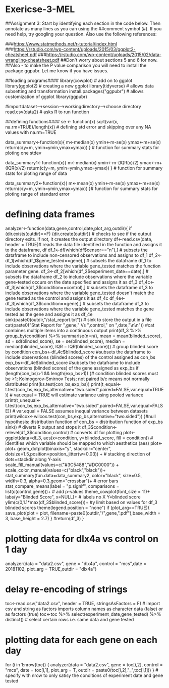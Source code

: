 # Exericse-3-MEL
##Assignment 3:  Start by identifying each section in the code below.  Then annotate as many lines as you can using the 
##comment symbol (#).  If you need help, try googling your question.  Also use the following references:  

###https://www.statmethods.net/r-tutorial/index.html
###https://rstudio.com/wp-content/uploads/2015/03/ggplot2-cheatsheet.pdf
###https://rstudio.com/wp-content/uploads/2015/02/data-wrangling-cheatsheet.pdf
##Don't worry about sections 5 and 6 for now.
##Also - to make the P value comparison you will need to install the package ggpubr.  Let me know if you have issues.


##loading programs####
library(cowplot) # add on to ggplot
library(ggplot2) # creating a new ggplot
library(tidyverse) # allows data subsetting and transformation
install.packages("ggpubr") # allows customization of ggplot
library(ggpubr) 

#importdataset-->session-->workingdirectory-->choose directory
read.csv(data2) # asks R to run function

##defining functions####
se <- function(x) sqrt(var(x, na.rm=TRUE)/length(x)) # defining std error and skipping over any NA values with na.rm=TRUE


data_summary<-function(x){
  m<-median(x)
  ymin<-m-se(x)
  ymax<-m+se(x)
  return(c(y=m, ymin=ymin,ymax=ymax))
} # function for summary stats for ploting one stdev

data_summary1<-function(x){
  m<-median(x)
  ymin<-m-(IQR(x)/2)
  ymax<-m+(IQR(x)/2)
  return(c(y=m, ymin=ymin,ymax=ymax))
} # function for summary stats for ploting range of data

data_summary2<-function(x){
  m<-mean(x)
  ymin<-m-se(x)
  ymax<-m+se(x)
  return(c(y=m, ymin=ymin,ymax=ymax))
}# function for summary stats for ploting range of standard error


# defining data frames 
analyzer<-function(data,gene,control,date,plot_arg,outdir){
  if (dir.exists(outdir)==F) {dir.create(outdir)} # checks to see if the output directory exits.  If not, it creates the output directory
  df<-read.csv(data, header = TRUE)# reads the data file identified in the function and assigns it to the dataframe, df
  df_1<-df[which(df$censor=="n"),]  # subsets the dataframe to include non-censored observations and assigns to df_1
  df_2<-df_1[which(df_1$gene_tested==gene),] # subsets the dataframe df_1 to include observations where the variable gene_tested matches the function parameter gene.
  df_3<-df_2[which(df_2$experiment_date==date),] # subsets the dataframe df_2 to include observations where the variable gene-tested occurs on the date specified and assigns it as df_3
  df_4c<-df_3[which(df_3$condition==control),] # subsets the dataframe df_3 to include observations where the variable gene_tested doesn't match the gene tested as the control and assigns it as df_4c
  df_4e<-df_3[which(df_3$condition==gene),] # subsets the dataframe df_3 to include observations where the variable gene_tested matches the gene tested as the gene and assigns it as df_4e
  sink(paste0(outdir,"/stat_report.txt")) # sink to store the output in a file
  cat(paste0("Stat Report for ",gene," Vs ",control," on ",date,"\n\n")) #cat combines multiple items into a continuous output
  print(df_3 %>% group_by(condition) %>% summarise(n=n(), mean = mean(blinded_score), sd = sd(blinded_score), se = se(blinded_score), median = median(blinded_score), IQR = IQR(blinded_score))) # group blinded score by condition
  con_bs<-df_4c$blinded_score #subsets the dataframe to include observations (blinded scores) of the control assigned as con_bs
  exp_bs<-df_4e$blinded_score #subsets the dataframe to include observations (blinded scores) of the gene assigned as exp_bs
  if (length(con_bs)>1 && length(exp_bs>1)) {# condition blinded scores must be >1; Kolmogorov-Smirnov Tests; not paired b/c means not normally distributed
    print(ks.test(con_bs,exp_bs))
    print(t_equal<-t.test(con_bs,exp_bs,alternative="two.sided",paired=FALSE,var.equal=TRUE)) # var.equal = TRUE will estimate variance using pooled variance
    print(t_unequal<-t.test(con_bs,exp_bs,alternative="two.sided",paired=FALSE,var.equal=FALSE)) # var.equal = FALSE assumes inequal variance between datasets
    print(wilcox<-wilcox.test(con_bs,exp_bs,alternative="two.sided"))
  }#null hypothesis: distribution function of con_bs = distribution function of exp_bs
  sink() # diverts R output and stops it
  df_3$condition<-relevel(df_3$condition,control) # converts df for plotting
  plot<-ggplot(data=df_3, aes(x=condition, y=blinded_score, fill = condition)) # identifies which variable should be mapped to which aesthetics (aes)
  plot<-plot+
    geom_dotplot(binaxis="y", stackdir="center", dotsize=1.5,position=position_jitter(w=0.03)) + # stacking direction of dots=stackdir along Y-axis
    scale_fill_manual(values=c("#3C5488","#DC0000")) + 
    scale_color_manual(values=c("black","black"))+
    stat_summary(fun.data=data_summary2, color="black", size=0.5, width=0.3, alpha=0.3,geom="crossbar")+ # error bars
    stat_compare_means(label = "p.signif", comparisons = list(c(control,gene)))+ # add p-values
    theme_cowplot(font_size = 11)+
    labs(y="Blinded Score", x=NULL)+ # labels no X Y=blinded score
    ylim(c(0,1.1*max(df_3$blinded_score)))+ #y limit based on values for df_3 blinded scores
    theme(legend.position = "none") 
  if (plot_arg==TRUE){
    save_plot(plot = plot, filename=paste0(outdir,"/",gene,".pdf"),base_width = 3, base_height = 2.7)
  }
  #return(df_3)
}

# plotting data for dlx4a vs control on 1 day
analyzer(data = "data2.csv", gene = "dlx4a", control = "mcs",date = 20181102, plot_arg = TRUE,outdir = "dlx4a")

# delay re-encoding of strings
toc<-read.csv("data2.csv", header = TRUE, stringsAsFactors = F) # import csv and string as factors imports column names as character data (false) or as factors (true)
toc<-toc %>% select(experiment_date,gene_tested) %>% distinct() # select certain rows i.e. same data and gene tested

# plotting data for each gene on each day
for (i in 1:nrow(toc)) {
  analyzer(data = "data2.csv", gene = toc[i,2], control = "mcs", date = toc[i,1], plot_arg = T, outdir = paste0(toc[i,2],"_",toc[i,1]))
} # specify with nrow to only satisy the conditions of experiment date and gene tested

